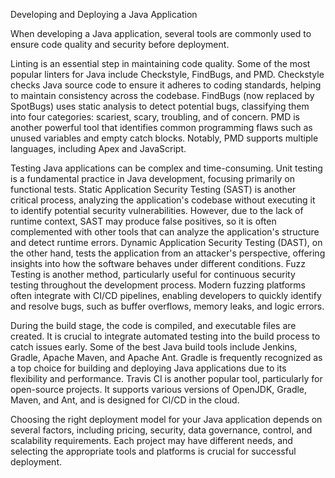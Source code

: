 Developing and Deploying a Java Application

When developing a Java application, several tools are commonly used to ensure code quality and security before deployment.

Linting is an essential step in maintaining code quality. Some of the most popular linters for Java include Checkstyle, FindBugs, and PMD. Checkstyle checks Java source code to ensure it adheres to coding standards, helping to maintain consistency across the codebase. FindBugs (now replaced by SpotBugs) uses static analysis to detect potential bugs, classifying them into four categories: scariest, scary, troubling, and of concern. PMD is another powerful tool that identifies common programming flaws such as unused variables and empty catch blocks. Notably, PMD supports multiple languages, including Apex and JavaScript.

Testing Java applications can be complex and time-consuming. Unit testing is a fundamental practice in Java development, focusing primarily on functional tests. Static Application Security Testing (SAST) is another critical process, analyzing the application's codebase without executing it to identify potential security vulnerabilities. However, due to the lack of runtime context, SAST may produce false positives, so it is often complemented with other tools that can analyze the application's structure and detect runtime errors. Dynamic Application Security Testing (DAST), on the other hand, tests the application from an attacker's perspective, offering insights into how the software behaves under different conditions. Fuzz Testing is another method, particularly useful for continuous security testing throughout the development process. Modern fuzzing platforms often integrate with CI/CD pipelines, enabling developers to quickly identify and resolve bugs, such as buffer overflows, memory leaks, and logic errors.

During the build stage, the code is compiled, and executable files are created. It is crucial to integrate automated testing into the build process to catch issues early. Some of the best Java build tools include Jenkins, Gradle, Apache Maven, and Apache Ant. Gradle is frequently recognized as a top choice for building and deploying Java applications due to its flexibility and performance. Travis CI is another popular tool, particularly for open-source projects. It supports various versions of OpenJDK, Gradle, Maven, and Ant, and is designed for CI/CD in the cloud.

Choosing the right deployment model for your Java application depends on several factors, including pricing, security, data governance, control, and scalability requirements. Each project may have different needs, and selecting the appropriate tools and platforms is crucial for successful deployment.